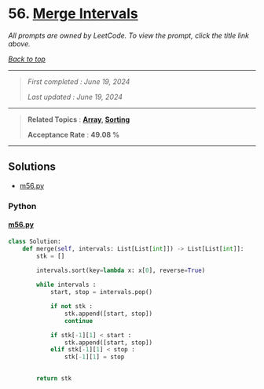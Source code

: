 # 56. [Merge Intervals](<https://leetcode.com/problems/merge-intervals>)

*All prompts are owned by LeetCode. To view the prompt, click the title link above.*

*[Back to top](<../README.md>)*

------

> *First completed : June 19, 2024*
>
> *Last updated : June 19, 2024*

------

> **Related Topics** : **[Array](<by_topic/Array.md>), [Sorting](<by_topic/Sorting.md>)**
>
> **Acceptance Rate** : **49.08 %**

------

## Solutions

- [m56.py](<../my-submissions/m56.py>)
### Python
#### [m56.py](<../my-submissions/m56.py>)
```Python
class Solution:
    def merge(self, intervals: List[List[int]]) -> List[List[int]]:
        stk = []

        intervals.sort(key=lambda x: x[0], reverse=True)
        
        while intervals :
            start, stop = intervals.pop()

            if not stk :
                stk.append([start, stop])
                continue

            if stk[-1][1] < start :
                stk.append([start, stop])
            elif stk[-1][1] < stop :
                stk[-1][1] = stop
            

        return stk
```

